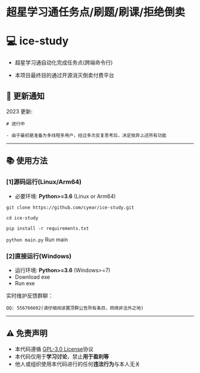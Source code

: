 # 超星学习通任务点/刷题/刷课/拒绝倒卖
# :computer: ice-study

 - 超星学习通自动化完成任务点(跨端命令行)

 - 本项目最终目的通过开源消灭倒卖付费平台

## :speech_balloon: 更新通知

2023 更新:

    # 进行中
    
    - 由于最初是准备为多线程多用户，经过多次反复思考后，决定抛弃上述所有功能

-------------------

## :books: 使用方法

### [1]源码运行(Linux/Arm64)
- 必要环境:  **Python>=3.6** (Linux or Arm64)

`git clone https://github.com/cyear/ice-study.git`

`cd ice-study`

`pip install -r requirements.txt`

`python main.py` Run main

### [2]直接运行(Windows)
- 运行环境: **Python>=3.6** (Windows>=7)
- Download exe
- Run exe

实时维护反馈群聊：

    QQ: 556766602(请仔细阅读置顶群公告所有条目，网络非法外之地)

-------------------

## :warning: 免责声明  
- 本代码遵循 [GPL-3.0 License](https://github.com/cyear/ice-study/blob/main/LICENSE)协议
- 本代码仅用于**学习讨论**，禁止**用于盈利等**
- 他人或组织使用本代码进行的任何**违法行为**与本人无关
